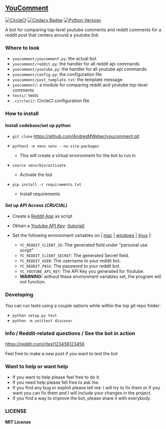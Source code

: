 ## [YouComment](http://www.reddit.com/u/youtube_comment_bot)
[![CircleCI](https://circleci.com/gh/AndresMWeber/youcomment.svg?style=svg)](https://circleci.com/gh/AndresMWeber/youcomment)
[![Codacy Badge](https://api.codacy.com/project/badge/Grade/1bbac98237544bc49d40ea95ee5e8ffc)](https://www.codacy.com/app/AndresMWeber/youcomment?utm_source=github.com&amp;utm_medium=referral&amp;utm_content=AndresMWeber/youcomment&amp;utm_campaign=Badge_Grade)
[![Python Versosn](https://img.shields.io/badge/python-2.7%20%7C%203.5%20%7C%203.6-blue.svg)](https://www.python.org/)

A bot for comparing top-level youtube comments and reddit comments for a reddit post that centers around a youtube link.

### Where to look

*   `youcomment/youcomment.py`: the actual bot
*   `youcomment/reddit.py`: the handler for all reddit api commands
*   `youcomment/youtube.py`: the handler for all youtube api commands
*   `youcomment/config.py`: the configuration file
*   `youcomment/post_template.txt`: the template message
*   `youcomment/`: a module for comparing reddit and youtube top-level comments
*   `tests/`: tests
*   `.circleci/`: CircleCI configuration file

### How to install
#### Install codebase/set up python
*   `git clone` <https://github.com/AndresMWeber/youcomment.git>

*   `python3 -m venv venv --no-site-packages`

	-   This will create a virtual environment for the bot to run in

*   `source venv/bin/activate`

	-   Activate the bot

*   `pip install -r requirements.txt`

	-   Install requirements

#### Set up API Access (*CRUCIAL*)
*   Create a [Reddit App](http://reddit.com/prefs/apps) as script

*   Obtain a [Youtube API Key](https://console.developers.google.com/apis/credentials): [(tutorial)](https://developers.google.com/youtube/registering_an_application#Create_API_Keys)

*   Set the following environment variables on | [mac](https://stackoverflow.com/questions/7501678/set-environment-variables-on-mac-os-x-lion) | [windows](https://superuser.com/questions/1334129/setting-an-environment-variable-in-windows-10-gpodder) | [linux](https://stackoverflow.com/questions/45502996/how-to-set-environment-variable-in-linux-permanently) |:
    *   `YC_REDDIT_CLIENT_ID`: The generated field under "personal use script"
    *   `YC_REDDIT_CLIENT_SECRET`: The generated Secret field.
    *   `YC_REDDIT_USER`: The username to your reddit bot.
    *   `YC_REDDIT_PASS`: The password to your reddit bot.
    *   `YC_YOUTUBE_API_KEY`: The API Key you generated for Youtube.
    -   __WARNING:__ without these environment variables set, the program will not function.

### Developing
You can run tests using a couple options while within the top git repo folder:
*   `python setup.py test`
*   `python -m unittest discover`

### Info / Reddit-related questions / See the bot in action

<https://reddit.com/r/test123456123456>

Feel free to make a new post if you want to test the bot

### Want to help or want help

*   If you want to help please feel free to do it.
*   If you need help please fell free to ask me.
*   If you find any bug or exploit please tell me: I will try to fix them or if you want you can fix them and I will include your changes in the project.
*   If you find a way to improve the bot, please share it with everybody.

### LICENSE

**MIT License**
